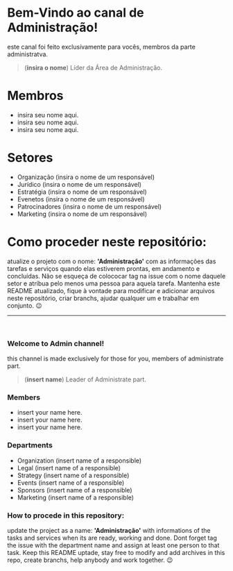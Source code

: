 # Bem-Vindo ao canal de Administração!
este canal foi feito exclusívamente para vocês, membros da parte administratva.
>(**insira o nome**) Líder da Área de Administração.

# Membros
- insira seu nome aqui.
- insira seu nome aqui.
- insira seu nome aqui.

# Setores
- Organização (insira o nome de um responsável)
- Jurídico (insira o nome de um responsável)
- Estratégia (insira o nome de um responsável)
- Evenetos (insira o nome de um responsável)
- Patrocinadores (insira o nome de um responsável)
- Marketing (insira o nome de um responsável)

# Como proceder neste repositório:
atualize o projeto com o nome: **'Administração'** com as informações das tarefas e serviços quando elas estiverem prontas, em andamento e concluídas. Não se esqueça de colococar tag na issue com o nome daquele setor e atríbua pelo menos uma pessoa para aquela tarefa. Mantenha este README atualizado, fique à vontade para modificar e adicionar arquivos neste repositório, criar branchs, ajudar qualquer um e trabalhar em conjunto. 😉
<hr>
<br>

### Welcome to Admin channel!
<h10> this channel is made exclusively for those for you, members of administrate part. </h10>
> (**insert name**) Leader of Administrate part.

### Members
- insert your name here.  </h10>
- insert your name here. </h10>
- insert your name here. </h10>

### Departments
- Organization (insert name of a responsible) </h10>
- Legal (insert name of a responsible) </h10>
- Strategy (insert name of a responsible) </h10>
- Events (insert name of a responsible) </h10>
- Sponsors (insert name of a responsible) </h10>
- Marketing (insert name of a responsible) </h10>

### How to procede in this repository:
update the project as a name: **'Administração'** with informations of the tasks and services when its are ready, working and done. Dont forget tag the issue with the department name and assign at least one person to that task. Keep this README uptade, stay free to modify and add archives in this repo, create branchs, help anybody and work together. 😉 </h10>
